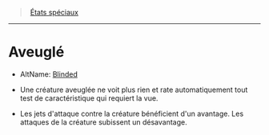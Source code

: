 ﻿---
!Generic
Id: conditions_hd.md#aveuglé
ParentLink: conditions_hd.md#États-spéciaux
Name: Aveuglé
ParentName: États spéciaux
NameLevel: 1
AltName: '[Blinded](srd_conditions_blinded.md)'
Attributes: {}
---
> [États spéciaux](hd_conditions.md)

---

# Aveuglé

- AltName: [Blinded](srd_conditions_blinded.md)

* Une créature aveuglée ne voit plus rien et rate automatiquement tout test de caractéristique qui requiert la vue.

* Les jets d'attaque contre la créature bénéficient d'un avantage. Les attaques de la créature subissent un désavantage.

